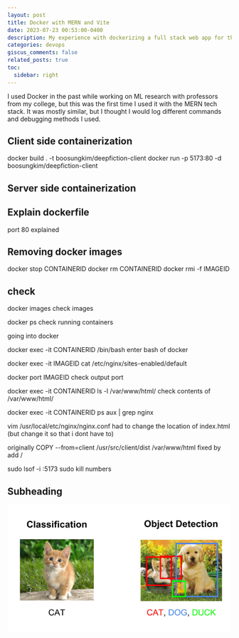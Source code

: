```yaml
---
layout: post
title: Docker with MERN and Vite
date: 2023-07-23 00:53:00-0400
description: My experience with dockerizing a full stack web app for the first time.
categories: devops
giscus_comments: false
related_posts: true
toc:
  sidebar: right
---
```

I used Docker in the past while working on ML research with professors from my college, but this was the first time I used it with the MERN tech stack. It was mostly similar, but I thought I would log different commands and debugging methods I used.

## Client side containerization

docker build . -t boosungkim/deepfiction-client
docker run -p 5173:80 -d boosungkim/deepfiction-client

## Server side containerization

## Explain dockerfile
port 80 explained

## Removing docker images
docker stop CONTAINERID
docker rm CONTAINERID
docker rmi -f IMAGEID

## check
docker images
check images

docker ps
check running containers

going into docker

docker exec -it CONTAINERID /bin/bash
enter bash of docker

docker exec -it IMAGEID cat /etc/nginx/sites-enabled/default

docker port IMAGEID
check output port

docker exec -it CONTAINERID ls -l /var/www/html/
check contents of /var/www/html/

docker exec -it CONTAINERID ps aux | grep nginx

vim /usr/local/etc/nginx/nginx.conf
had to change the location of index.html (but change it so that i dont have to)

originally COPY --from=client /usr/src/client/dist /var/www/html
fixed by add /



sudo lsof -i :5173
sudo kill numbers

## Subheading
<img src="/assets/img/blogs/2023/2023-06-25-rcnn-explained-part1/classification-vs-detection.jpg"  width="500">